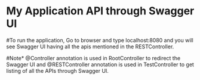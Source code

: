 # My Application API through Swagger UI

#To run the application, Go to browser and type localhost:8080 and you will see Swagger UI having all the apis mentioned in the RESTController.

#Note* @Controller annotation is used in RootController to redirect the Swagger UI and @RESTController annotation is used in TestController to get listing of all the APIs through Swagger UI.


